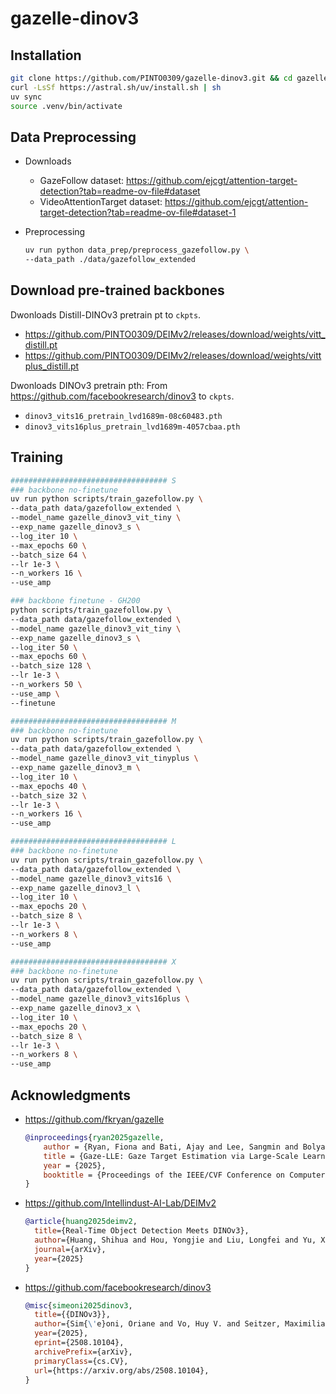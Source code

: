 # gazelle-dinov3

## Installation
```bash
git clone https://github.com/PINTO0309/gazelle-dinov3.git && cd gazelle-dinov3
curl -LsSf https://astral.sh/uv/install.sh | sh
uv sync
source .venv/bin/activate
```
## Data Preprocessing

- Downloads
  - GazeFollow dataset: https://github.com/ejcgt/attention-target-detection?tab=readme-ov-file#dataset
  - VideoAttentionTarget dataset: https://github.com/ejcgt/attention-target-detection?tab=readme-ov-file#dataset-1

- Preprocessing
  ```bash
  uv run python data_prep/preprocess_gazefollow.py \
  --data_path ./data/gazefollow_extended
  ```

## Download pre-trained backbones

Dwonloads Distill-DINOv3 pretrain pt to `ckpts`.
- https://github.com/PINTO0309/DEIMv2/releases/download/weights/vitt_distill.pt
- https://github.com/PINTO0309/DEIMv2/releases/download/weights/vittplus_distill.pt

Dwonloads DINOv3 pretrain pth: From https://github.com/facebookresearch/dinov3 to `ckpts`.
- `dinov3_vits16_pretrain_lvd1689m-08c60483.pth`
- `dinov3_vits16plus_pretrain_lvd1689m-4057cbaa.pth`

## Training

```bash
################################### S
### backbone no-finetune
uv run python scripts/train_gazefollow.py \
--data_path data/gazefollow_extended \
--model_name gazelle_dinov3_vit_tiny \
--exp_name gazelle_dinov3_s \
--log_iter 10 \
--max_epochs 60 \
--batch_size 64 \
--lr 1e-3 \
--n_workers 16 \
--use_amp

### backbone finetune - GH200
python scripts/train_gazefollow.py \
--data_path data/gazefollow_extended \
--model_name gazelle_dinov3_vit_tiny \
--exp_name gazelle_dinov3_s \
--log_iter 50 \
--max_epochs 60 \
--batch_size 128 \
--lr 1e-3 \
--n_workers 50 \
--use_amp \
--finetune

################################### M
### backbone no-finetune
uv run python scripts/train_gazefollow.py \
--data_path data/gazefollow_extended \
--model_name gazelle_dinov3_vit_tinyplus \
--exp_name gazelle_dinov3_m \
--log_iter 10 \
--max_epochs 40 \
--batch_size 32 \
--lr 1e-3 \
--n_workers 16 \
--use_amp

################################### L
### backbone no-finetune
uv run python scripts/train_gazefollow.py \
--data_path data/gazefollow_extended \
--model_name gazelle_dinov3_vits16 \
--exp_name gazelle_dinov3_l \
--log_iter 10 \
--max_epochs 20 \
--batch_size 8 \
--lr 1e-3 \
--n_workers 8 \
--use_amp

################################### X
### backbone no-finetune
uv run python scripts/train_gazefollow.py \
--data_path data/gazefollow_extended \
--model_name gazelle_dinov3_vits16plus \
--exp_name gazelle_dinov3_x \
--log_iter 10 \
--max_epochs 20 \
--batch_size 8 \
--lr 1e-3 \
--n_workers 8 \
--use_amp
```

## Acknowledgments
- https://github.com/fkryan/gazelle
  ```bibtex
  @inproceedings{ryan2025gazelle,
      author = {Ryan, Fiona and Bati, Ajay and Lee, Sangmin and Bolya, Daniel and Hoffman, Judy and Rehg, James M.},
      title = {Gaze-LLE: Gaze Target Estimation via Large-Scale Learned Encoders},
      year = {2025},
      booktitle = {Proceedings of the IEEE/CVF Conference on Computer Vision and Pattern Recognition}
  }
  ```
- https://github.com/Intellindust-AI-Lab/DEIMv2
  ```bibtex
  @article{huang2025deimv2,
    title={Real-Time Object Detection Meets DINOv3},
    author={Huang, Shihua and Hou, Yongjie and Liu, Longfei and Yu, Xuanlong and Shen, Xi},
    journal={arXiv},
    year={2025}
  }
  ```
- https://github.com/facebookresearch/dinov3
  ```bibtex
  @misc{simeoni2025dinov3,
    title={{DINOv3}},
    author={Sim{\'e}oni, Oriane and Vo, Huy V. and Seitzer, Maximilian and Baldassarre, Federico and Oquab, Maxime and Jose, Cijo and Khalidov, Vasil and Szafraniec, Marc and Yi, Seungeun and Ramamonjisoa, Micha{\"e}l and Massa, Francisco and Haziza, Daniel and Wehrstedt, Luca and Wang, Jianyuan and Darcet, Timoth{\'e}e and Moutakanni, Th{\'e}o and Sentana, Leonel and Roberts, Claire and Vedaldi, Andrea and Tolan, Jamie and Brandt, John and Couprie, Camille and Mairal, Julien and J{\'e}gou, Herv{\'e} and Labatut, Patrick and Bojanowski, Piotr},
    year={2025},
    eprint={2508.10104},
    archivePrefix={arXiv},
    primaryClass={cs.CV},
    url={https://arxiv.org/abs/2508.10104},
  }
  ```
